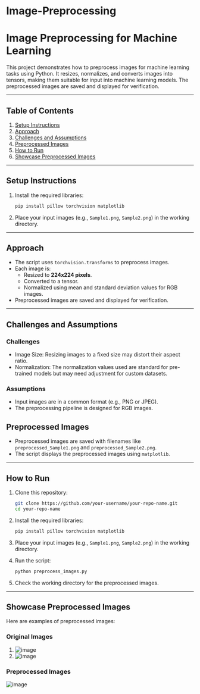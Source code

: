 # Image-Preprocessing

# **Image Preprocessing for Machine Learning**

This project demonstrates how to preprocess images for machine learning tasks using Python. It resizes, normalizes, and converts images into tensors, making them suitable for input into machine learning models. The preprocessed images are saved and displayed for verification.

---

## Table of Contents
1. [Setup Instructions](#setup-instructions)
2. [Approach](#approach)
3. [Challenges and Assumptions](#challenges-and-assumptions)
4. [Preprocessed Images](#preprocessed-images)
5. [How to Run](#how-to-run)
6. [Showcase Preprocessed Images](#showcase-preprocessed-images)

---

## Setup Instructions

1. Install the required libraries:
   ```bash
   pip install pillow torchvision matplotlib
   ```

2. Place your input images (e.g., `Sample1.png`, `Sample2.png`) in the working directory.

---

## Approach

- The script uses `torchvision.transforms` to preprocess images.
- Each image is:
  - Resized to **224x224 pixels**.
  - Converted to a tensor.
  - Normalized using mean and standard deviation values for RGB images.
- Preprocessed images are saved and displayed for verification.

---

## Challenges and Assumptions

### Challenges
- Image Size: Resizing images to a fixed size may distort their aspect ratio.
- Normalization: The normalization values used are standard for pre-trained models but may need adjustment for custom datasets.

### Assumptions
- Input images are in a common format (e.g., PNG or JPEG).
- The preprocessing pipeline is designed for RGB images.


## Preprocessed Images

- Preprocessed images are saved with filenames like `preprocessed_Sample1.png` and `preprocessed_Sample2.png`.
- The script displays the preprocessed images using `matplotlib`.

---

## How to Run

1. Clone this repository:
   ```bash
   git clone https://github.com/your-username/your-repo-name.git
   cd your-repo-name
   ```

2. Install the required libraries:
   ```bash
   pip install pillow torchvision matplotlib
   ```

3. Place your input images (e.g., `Sample1.png`, `Sample2.png`) in the working directory.

4. Run the script:
   ```bash
   python preprocess_images.py
   ```

5. Check the working directory for the preprocessed images.

---

## Showcase Preprocessed Images

Here are examples of preprocessed images:

### Original Images
1. ![image](https://github.com/user-attachments/assets/c9ef34a7-1144-4400-82c5-b1cea04f4094)
2. ![image](https://github.com/user-attachments/assets/08de9444-c680-4551-86fa-45d10aa1298e)


### Preprocessed Images
![image](https://github.com/user-attachments/assets/38fbec59-6c30-4822-b41c-bc2f2bea289b)
